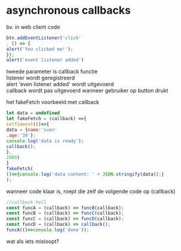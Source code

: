 # asynchronous callbacks

bv. in web client code

```javascript
btn.addEventListener('click'
, () => {
alert('You clicked me!');
});
alert('event listener added')
```

tweede parameter is callback functie   
listener wordt geregistreerd   
alert 'even listener added' wordt uitgevoerd   
callback wordt pas uitgevoerd wanneer gebruiker op button drukt



het fakeFetch voorbeeld met callback

```javascript
let data = undefined
let fakeFetch = (callback) =>{
setTimeout(()=>{
data = {name:'sven'
,age:'39'};
console.log('data is ready');
callback();
},
2000)
}
fakeFetch(
()=>{console.log('data content: ' + JSON.stringify(data));}
);
```



wanneer code klaar is, roept die zelf de volgende code op \(callback\)

```javascript
//callback hell
const funcA = (callback) => funcB(callback);
const funcB = (callback) => funcC(callback);
const funcC = (callback) => funcD(callback);
const funcD = (callback) => callback();
funcA(()=>console.log('done'));
```

wat als iets misloopt?





